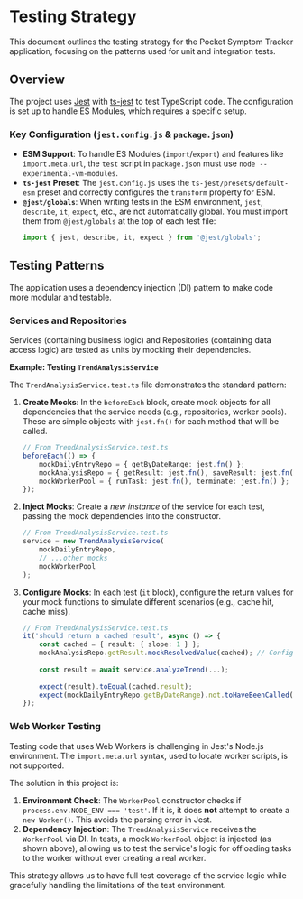 # Testing Strategy

This document outlines the testing strategy for the Pocket Symptom Tracker application, focusing on the patterns used for unit and integration tests.

## Overview

The project uses [Jest](https://jestjs.io/) with [ts-jest](https://kulshekhar.github.io/ts-jest/) to test TypeScript code. The configuration is set up to handle ES Modules, which requires a specific setup.

### Key Configuration (`jest.config.js` & `package.json`)

-   **ESM Support**: To handle ES Modules (`import`/`export`) and features like `import.meta.url`, the `test` script in `package.json` must use `node --experimental-vm-modules`.
-   **`ts-jest` Preset**: The `jest.config.js` uses the `ts-jest/presets/default-esm` preset and correctly configures the `transform` property for ESM.
-   **`@jest/globals`**: When writing tests in the ESM environment, `jest`, `describe`, `it`, `expect`, etc., are not automatically global. You must import them from `@jest/globals` at the top of each test file:
    ```typescript
    import { jest, describe, it, expect } from '@jest/globals';
    ```

## Testing Patterns

The application uses a dependency injection (DI) pattern to make code more modular and testable.

### Services and Repositories

Services (containing business logic) and Repositories (containing data access logic) are tested as units by mocking their dependencies.

**Example: Testing `TrendAnalysisService`**

The `TrendAnalysisService.test.ts` file demonstrates the standard pattern:

1.  **Create Mocks**: In the `beforeEach` block, create mock objects for all dependencies that the service needs (e.g., repositories, worker pools). These are simple objects with `jest.fn()` for each method that will be called.

    ```typescript
    // From TrendAnalysisService.test.ts
    beforeEach(() => {
        mockDailyEntryRepo = { getByDateRange: jest.fn() };
        mockAnalysisRepo = { getResult: jest.fn(), saveResult: jest.fn() };
        mockWorkerPool = { runTask: jest.fn(), terminate: jest.fn() };
    });
    ```

2.  **Inject Mocks**: Create a *new instance* of the service for each test, passing the mock dependencies into the constructor.

    ```typescript
    // From TrendAnalysisService.test.ts
    service = new TrendAnalysisService(
        mockDailyEntryRepo,
        // ...other mocks
        mockWorkerPool
    );
    ```

3.  **Configure Mocks**: In each test (`it` block), configure the return values for your mock functions to simulate different scenarios (e.g., cache hit, cache miss).

    ```typescript
    // From TrendAnalysisService.test.ts
    it('should return a cached result', async () => {
        const cached = { result: { slope: 1 } };
        mockAnalysisRepo.getResult.mockResolvedValue(cached); // Configure mock
        
        const result = await service.analyzeTrend(...);
        
        expect(result).toEqual(cached.result);
        expect(mockDailyEntryRepo.getByDateRange).not.toHaveBeenCalled(); // Assert
    });
    ```

### Web Worker Testing

Testing code that uses Web Workers is challenging in Jest's Node.js environment. The `import.meta.url` syntax, used to locate worker scripts, is not supported.

The solution in this project is:

1.  **Environment Check**: The `WorkerPool` constructor checks if `process.env.NODE_ENV === 'test'`. If it is, it does **not** attempt to create a `new Worker()`. This avoids the parsing error in Jest.
2.  **Dependency Injection**: The `TrendAnalysisService` receives the `WorkerPool` via DI. In tests, a mock `WorkerPool` object is injected (as shown above), allowing us to test the service's logic for offloading tasks to the worker without ever creating a real worker.

This strategy allows us to have full test coverage of the service logic while gracefully handling the limitations of the test environment.

